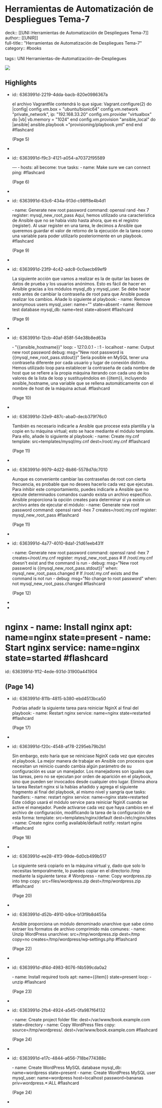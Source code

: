 # Herramientas de Automatización de Despliegues Tema-7

deck:: [[UNI::Herramientas de Automatización de Despliegues Tema-7]]\
author:: [[UNIR]]\
full-title:: "Herramientas de Automatización de Despliegues Tema-7"\
category:: #books\
\
tags:: UNI Herramientas-de-Automatización-de-Despliegues  

![](https://readwise-assets.s3.amazonaws.com/media/uploaded_book_covers/profile_22942/07c80289-0eec-4d82-a65b-43554716fbac.jpg)
## Highlights
- id:: 6363991d-2219-4dda-bacb-820e0986367a
  
  el archivo Vagrantfile contendrá lo que sigue: Vagrant.configure(2) do |config| config.vm.box = "ubuntu/bionic64" config.vm.network "private_network", ip: "192.168.33.20" config.vm.provider "virtualbox" do |vb| vb.memory = "1024" end config.vm.provision "ansible_local" do |ansible| ansible.playbook ="provisioning/playbook.yml" end end #flashcard 
  
  
     (Page 5)
-
- id:: 6363991d-f9c3-4121-a054-a70372f95589
  
  ‐‐‐ ‐ hosts: all become: true tasks: ‐ name: Make sure we can connect ping: #flashcard 
  
  
     (Page 6)
-
- id:: 6363991d-63c6-434a-913d-c98ff8e4b4d1
  
  ‐ name: Generate new root password command: openssl rand ‐hex 7 register: mysql_new_root_pass Aquí, hemos utilizado una característica de Ansible que no se había visto hasta ahora, que es el registro (register). Al usar register en una tarea, le decimos a Ansible que queremos guardar el valor de retorno de la ejecución de la tarea como una variable para poder utilizarlo posteriormente en un playbook. #flashcard 
  
  
     (Page 9)
-
- id:: 6363991d-23f9-4c42-adc8-0c0aecb69ef9
  
  La siguiente acción que vamos a realizar es la de quitar las bases de datos de prueba y los usuarios anónimos. Esto es fácil de hacer en Ansible gracias a los módulos mysql_db y mysql_user. Se debe hacer esto antes de cambiar la contraseña de root para que Ansible pueda realizar los cambios. Añade lo siguiente al playbook: ‐ name: Remove anonymous users mysql_user: name="" state=absent ‐ name: Remove test database mysql_db: name=test state=absent #flashcard 
  
  
     (Page 9)
-
- id:: 6363991d-12cb-40af-858f-54e38b8ed63a
  
  ‐ "{{ansible_hostname}}" loop: ‐ 127.0.0.1 ‐ ::1 ‐ localhost ‐ name: Output new root password debug: msg="New root password is {{mysql_new_root_pass.stdout}}" Sería posible en MySQL tener una contraseña diferente por cada usuario y lugar de conexión distinto. Hemos utilizado loop para establecer la contraseña de cada nombre de host que se refiere a la propia máquina iterando con cada uno de los valores de la lista de loop y sustituyéndolos en {{item}}, incluyendo ansible_hostname, una variable que se rellena automáticamente con el nombre de host de la máquina actual. #flashcard 
  
  
     (Page 10)
-
- id:: 6363991d-32e9-487c-aba0-decb379f76c0
  
  También es necesario indicarle a Ansible que procese esta plantilla y la copie en tu máquina virtual; esto se hace mediante el módulo template. Para ello, añade lo siguiente al playbook: ‐ name: Create my.cnf template: src=templates/mysql/my.cnf dest=/root/.my.cnf #flashcard 
  
  
     (Page 11)
-
- id:: 6363991d-9979-4d22-8b86-5578d7dc7010
  
  Aunque es conveniente cambiar las contraseñas de root con cierta frecuencia, es probable que no desees hacerlo cada vez que ejecutas. Para inhibir este comportamiento, puedes indicarle a Ansible que no ejecute determinados comandos cuando exista un archivo específico. Ansible proporciona la opción creates para determinar si ya existe un archivo antes de ejecutar el módulo: ‐ name: Generate new root password command: openssl rand ‐hex 7 creates=/root/.my.cnf register: mysql_new_root_pass #flashcard 
  
  
     (Page 11)
-
- id:: 6363991d-4a77-4010-8da1-21d61eeb431f
  
  ‐ name: Generate new root password command: openssl rand ‐hex 7 creates=/root/.my.cnf register: mysql_new_root_pass # If /root/.my.cnf doesn't exist and the command is run - debug: msg="New root password is {{mysql_new_root_pass.stdout}}" when: mysql_new_root_pass.changed # If /root/.my.cnf exists and the command is not run - debug: msg="No change to root password" when: not mysql_new_root_pass.changed #flashcard 
  
  
     (Page 12)
-
-
# nginx ‐ name: Install nginx apt: name=nginx state=present ‐ name: Start nginx service: name=nginx state=started #flashcard 
id:: 6363991d-1f12-4ede-931d-31900a441904


   (Page 14)
-
- id:: 6363991d-811b-4815-b380-ebd4513bca50
  
  Podrías añadir la siguiente tarea para reiniciar NginX al final del playbook: ‐ name: Restart nginx service: name=nginx state=restarted #flashcard 
  
  
     (Page 17)
-
- id:: 6363991d-f20c-4548-af78-2295eb79b2b1
  
  Sin embargo, esto haría que se reiniciase NginX cada vez que ejecutes el playbook. La mejor manera de trabajar en Ansible con procesos que necesitan un reinicio cuando cambia algún parámetro de su configuración es usar un manejador. Los manejadores son iguales que las tareas, pero no se ejecutan por orden de aparición en el playbook, sino que pueden ser invocados desde cualquier otro lugar. Elimina ahora la tarea Restart nginx si la habías añadido y agrega el siguiente fragmento al final del playbook, al mismo nivel y sangría que tasks: handlers: ‐ name: restart nginx service: name=nginx state=restarted Este código usará el módulo service para reiniciar NginX cuando se active el manejador. Puede activarse cada vez que haya cambios en el archivo de configuración, modificando la tarea de la configuración de esta forma: template: src=templates/nginx/default dest=/etc/nginx/sites ‐ name: Create nginx config available/default notify: restart nginx #flashcard 
  
  
     (Page 18)
-
- id:: 6363991d-ee28-41f3-99de-6d0cb499b517
  
  Lo siguiente será copiarlo en la máquina virtual y, dado que solo lo necesitas temporalmente, lo puedes copiar en el directorio /tmp mediante la siguiente tarea: # Wordpress ‐ name: Copy wordpress.zip into tmp copy: src=files/wordpress.zip dest=/tmp/wordpress.zip #flashcard 
  
  
     (Page 20)
-
- id:: 6363991d-d52b-4910-b9ce-b13f9b8d455a
  
  Ansible proporciona un módulo denominado unarchive que sabe cómo extraer los formatos de archivo comprimido más comunes: ‐ name: Unzip WordPress unarchive: src=/tmp/wordpress.zip dest=/tmp copy=no creates=/tmp/wordpress/wp‐settings.php #flashcard 
  
  
     (Page 22)
-
- id:: 6363991d-df4d-4983-8076-f4b599cda0a2
  
  ‐ name: Install required tools apt: name={{item}} state=present loop: ‐ unzip #flashcard 
  
  
     (Page 23)
-
- id:: 6363991d-2fb4-4924-a545-0fa987f64132
  
  ‐ name: Create project folder file: dest=/var/www/book.example.com state=directory ‐ name: Copy WordPress files copy: source=/tmp/wordpress/. dest=/var/www/book.example.com #flashcard 
  
  
     (Page 24)
-
- id:: 6363991d-e17c-4844-a656-718be774388c
  
  ‐ name: Create WordPress MySQL database mysql_db: name=wordpress state=present ‐ name: Create WordPress MySQL user mysql_user: name=wordpress host=localhost password=bananas priv=wordpress.*:ALL #flashcard 
  
  
     (Page 24)
-